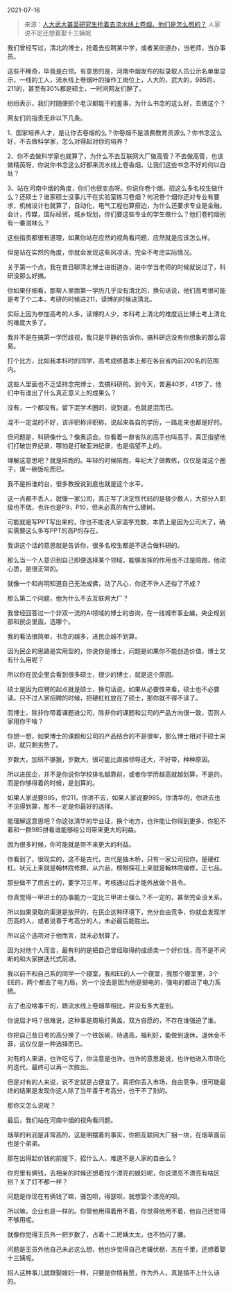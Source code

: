 2021-07-16

> 来源：[人大武大甚至研究生抢着去流水线上卷烟，他们是怎么想的？](http://mp.weixin.qq.com/s?__biz=MzU0MjYwNDU2Mw==&mid=2247500009&idx=1&sn=da5ec7391c4d239dac2fcbd49709743d&chksm=fb1aac95cc6d25833a7025328f75ff6b058dee094ba516273914d83df5c33b39d0f144ade16c&scene=27#wechat_redirect)
> 人家说不定还想着娶十三姨呢

我们曾经写过，清北的博士，抢着去应聘某中学，或者某街道办，当老师，当办事员。  

  

这些不稀奇，毕竟是白领。有意思的是，河南中烟发布的拟录取人员公示名单里显示，一线的工人，流水线上卷烟叶的操作工岗位上，人大的，武大的，985的，211的，甚至有30%都是硕士，一时间网友们醉了。

  

纷纷表示，我们村随便抓个老汉都能干的差事，为什么书念的这么好，去做这个？

  

网友们的指责无非以下几条。  

  

1、国家培养人才，是让你去卷烟的么？你卷烟不是浪费教育资源么？你书念这么好，不去做科学家，怎么对得起对你的培养？

  

2、你不去做科学家也就算了，为什么不去互联网大厂做高管？不去做高管，也该做精英呀，你说你书念这么好都来流水线上卷香烟，让我们这些书念不好的何以自处？

  

3、站在河南中烟的角度，你们也很变态呀。你说你卷个烟，招这么多名校生做什么？还硕士？谁家硕士没事儿干在实验室练习卷烟？何况卷个烟你还对专业有要求，机械设计也就算了，自动化，电气工程也算搭边，为什么还要求专业是金融，会计，传媒，国际经贸，城乡规划，你们要这些专业的学生做什么？他们卷的烟别有一番滋味么？  

  

这些指责都很有道理，如果你站在应然的视角看问题，应然就是应该怎么样。

  

但是站在实然的角度，你就会发现这些风凉话，完全不考虑实际情况。

  

关于第一个点，我在昔日聊清北博士进街道办，进中学当老师的时候就说过了，科研没那么好搞。

  

你如果仔细看，那帮人里面第一学历几乎没有清北的，换句话说，他们高考很可能是考了个二本，考研的时候进211，读博的时候进清北。

  

实际上因为参加高考的人多，读博的人少，本科考上清北的难度远比博士考上清北的难度大多了。

  

我并不是在搞第一学历歧视，我只是平静的告诉你，搞科研远没有你想象的那么容易。

  

打个比方，比如我本科时的同学，高考成绩基本上都在各自省内前200名的范围内。

  

这些人里面也不乏坚持念完博士，去搞科研的。到今天，普遍40岁，41岁了，他们中有谁出了什么真正意义上的成果么？

  

没有，一个都没有。留下混学术圈的，说到底，也就是混而已。

  

混不一定混的不好，该评职称评职称，说起来各自的学历，一路走来也都是好的。

  

但问题是，科研像什么？像奥运会。你看着一群省队的高手也叫高手，真正指望他们打破世界纪录，哪怕是打破亚洲纪录，也是指望不上的。

  

理解这意思吧？就是陪跑的。年轻的时候陪跑，年纪大了做教练，仅仅是混这个圈子，谋一碗饭吃而已。

  

我不是拆谁的台，很多教授说到底也就是这个水平。

  

这一点都不丢人，就像一家公司，真正写了决定性代码的是极少数人，大部分人职级也不低，也许也是P9，P10，但未必真的有什么建树。

  

可能就是写PPT写出来的，你也不能说人家滥竽充数，本质上是因为公司大了，确实需要这么多写PPT的高P的存在。

  

我讲这个话的意思就是告诉你，很多名校生都是不适合做科研的。

  

那么当一个人意识到自己即便选择某个领域，能够发挥的作用也不过是陪跑，他动心思，是很正常的。

  

就像一个和尚明知道自己无法成佛，动了凡心，你还不许人还俗了不成？  

  

那么第二个问题，他为什么不去互联网大厂？  

  

我曾经回答过一个非双一流的AI领域的博士的咨询，在一线城市事业编，央企规划部和民企里面，选哪个。  

  

我的看法很简单，书念的越多，进民企越不划算。  

  

因为民企的思路是实用型的，你说你是博士，问题是如果你不能创造价值，博士又有什么用呢？  

  

所以你在民企里会看到很多硕士，很少的博士，就是这个原因。  

  

硕士是因为应聘的起点就是硕士，换句话说，如果从必要性来看，硕士也不必要读。只不过人家招聘的时候，把硬杠杠放在了硕士，那你就不得不读了。  

  

而博士，除非你带着课题进公司，除非你的课题和公司的产品方向很一致，否则人家用你干啥？  

  

你想一想，如果博士的课题和公司的产品结合的不是很牢，那么博士相对于硕士来讲，就只剩劣势了。  

  

岁数大，加班不够狠，岁数大，很可能比直接领导还大，不好带，种种原因。

  

所以进民企，并不是你说你学校排名越靠前，或者你学历越高就越划算，不是的。而是你够得着的时候，是划算的。

  

如果人家说要985，你211，你进不去，如果人家说要985，你清华的，你进去也不见得划算，那不一定是你最好的选择。  

  

能理解这意思吧？你这张清华的毕业证，换个地方，也许能让你得到更多，你犯不着和一群985拼看谁能够给公司带来更大的利益。  

  

因为很多时候，你可能就是带不来更大的利益。

  

你看到了，很现实的，这不是古代，古代是独木桥，只有一家公司招你，是硬杠杠。状元上来就是翰林院修撰，从六品，榜眼探花上来就是翰林院编修，正七品。

  

那些做不了庶吉士的，要学习三年，考核通过后才能外放做个县令。

  

你真觉得一甲进士的办事能力一定比三甲进士强么？不一定的，甚至完全没关系。  

  

所以如果录取的渠道是放开的，在民企这种环境下，充分自由竞争，你就会发现学历高的人，或者说善于考高分的人，未必最后能胜出。  

  

所以这个选项对于他而言，就未必划算了。

  

因为对他个人而言，最有利的是把自己曾经取得的成绩卖一个好价钱，而不是不间断的和大家拼迭代式前进。  

  

我以前不和自己系的同学一个寝室，我和EE的人一个寝室，我那个寝室里，3个EE的，两个都去了电力局，另一个没去是因为他是弱电的，强电的都进了电力系统。  

  

去了也没啥事干的，跟流水线上卷烟草相比，并没有多大差别。

  

你说屈才吗？很难说，这种事是周瑜打黄盖，双方自愿的，不存在谁强迫了谁。  

  

你把自己昔日考的高分换了一个铁饭碗，待遇高，福利好，能做到退休，退休金不菲，这仅仅是一种选择而已。

  

对有的人来讲，也许吃亏了，你注意是也许。也许的意思是说，也许他进入市场化的迭代，最终可以再一次胜出。  

  

但是对有的人来说，说不定就是占便宜了。真把你丢入市场，自由竞争，很可能最终的结果是发现你这人除了当年善于考高分，也干不了别的。

  

那你又怎么说呢？

  

最后，我们站在河南中烟的视角看问题。  

  

烟草的利润是非常高的，这是明摆着的事实，你把互联网大厂捆一块，在烟草面前也是个弟弟。  

  

那在出得起价钱的前提下，招什么人，难道不是人家的自由么？  

  

你兜里有俩钱，去相亲的时候还想着找个漂亮的媳妇呢，你说漂亮不漂亮有啥区别？关了灯不都一样？  

  

问题是你现在有俩钱了嘛，骚包呗，得瑟呗，就想娶个漂亮的呗。

  

所以嘛，企业也是一样的。你管他用得着用不着，你觉得他用不着，他自己还觉得不够用呢。  

  

就像你觉得王员外一把岁数了，占着十二房姨太太，也不怕闪了腰。  

  

问题是王员外他自己未必这么想，他也许觉得自己老骥伏枥，志在千里，还想着娶十三姨呢。

  

招人这种事儿就跟娶媳妇一样，只要是你情我愿，作为外人，真是插不上什么话的。

